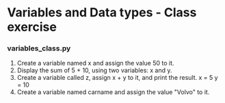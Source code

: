 # Variables and Data types - Class exercise 

### variables_class.py

1. Create a variable named x and assign the value 50 to it.
2. Display the sum of 5 + 10, using two variables: x and y.
3. Create a variable called z, assign x + y to it, and print the result.
x = 5
y = 10
4. Create a variable named carname and assign the value "Volvo" to it.
